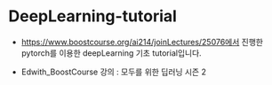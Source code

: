 # DeepLearning-tutorial
* https://www.boostcourse.org/ai214/joinLectures/25076에서 진행한 pytorch를 이용한 deepLearning 기초 tutorial입니다.

* Edwith_BoostCourse 강의 : 모두를 위한 딥러닝 시즌 2
